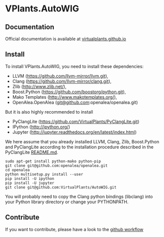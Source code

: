 # VPlants.AutoWIG

## Documentation

Official documentation is available at [virtualplants.github.io](http://virtualplants.github.io)

## Install

To install VPlants.AutoWIG, you need to install these dependencies:
  - LLVM (https://github.com/llvm-mirror/llvm.git),
  - Clang (https://github.com/llvm-mirror/clang.git),
  - Zlib (http://www.zlib.net/),
  - Boost.Python (https://github.com/boostorg/python.git),
  - Mako Templates (http://www.makotemplates.org/),
  - OpenAlea.OpenAlea (git@github.com:openalea/openalea.git)
  
But it is also highly recommended to install
  - PyClangLite (https://github.com/VirtualPlants/PyClangLite.git)
  - IPython (http://ipython.org/)
  - Jupyter  (http://jupyter.readthedocs.org/en/latest/index.html)

We here assume that you already installed LLVM, Clang, Zlib, Boost.Python and PyClangLite according to the installation procedure described in the PyClangLite [README.md](https://github.com/VirtualPlants/PyClangLite.git).

```
sudo apt-get install python-mako python-pip
git clone git@github.com:openalea/openalea.git
cd openalea 
python multisetup.py install --user
pip install -U ipython
pip install -U jupyter
git clone git@github.com:VirtualPlants/AutoWIG.git
```

You will probably need to copy the Clang python bindings (libclang) into your Python library directory or change your PYTHONPATH.

## Contribute

If you want to contribute, please have a look to the [github workflow](http://virtualplants.github.io/contribute/devel/git-workflow.html)
